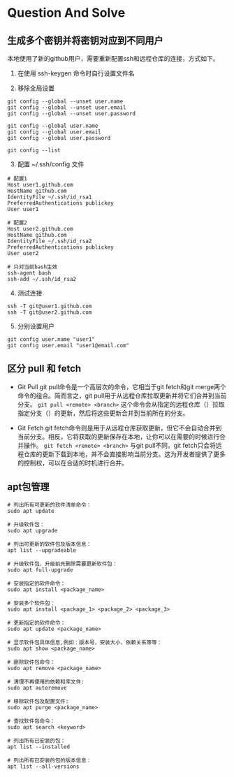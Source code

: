 # Question And Solve

## 生成多个密钥并将密钥对应到不同用户

本地使用了新的github用户，需要重新配置ssh和远程仓库的连接，方式如下。

1. 在使用 ssh-keygen 命令时自行设置文件名

2. 移除全局设置

```
git config --global --unset user.name
git config --global --unset user.email
git config --global --unset user.password

git config --global user.name
git config --global user.email
git config --global user.password

git config --list
```

3. 配置 ~/.ssh/config 文件
   
```
# 配置1
Host user1.github.com
HostName github.com
IdentityFile ~/.ssh/id_rsa1
PreferredAuthentications publickey
User user1

# 配置2
Host user2.github.com
HostName github.com
IdentityFile ~/.ssh/id_rsa2
PreferredAuthentications publickey
User user2
```

```
# 只对当前bash生效
ssh-agent bash
ssh-add ~/.ssh/id_rsa2
```

4. 测试连接

```
ssh -T git@user1.github.com
ssh -T git@user2.github.com
```

5. 分别设置用户

```
git config user.name "user1"
git config user.email "user1@email.com"
```

## 区分 pull 和 fetch


- Git Pull
git pull命令是一个高层次的命令，它相当于git fetch和git merge两个命令的组合。简而言之，git pull用于从远程仓库拉取更新并将它们合并到当前分支。
```git pull <remote> <branch>```
这个命令会从指定的远程仓库（<remote>）拉取指定分支（<branch>）的更新，然后将这些更新合并到当前所在的分支。

- Git Fetch
git fetch命令则是用于从远程仓库获取更新，但它不会自动合并到当前分支。相反，它将获取的更新保存在本地，让你可以在需要的时候进行合并操作。
```git fetch <remote> <branch>```
与git pull不同，git fetch只会将远程仓库的更新下载到本地，并不会直接影响当前分支。这为开发者提供了更多的控制权，可以在合适的时机进行合并。

## apt包管理

```
# 列出所有可更新的软件清单命令：
sudo apt update

# 升级软件包：
sudo apt upgrade

# 列出可更新的软件包及版本信息：
apt list --upgradeable

# 升级软件包，升级前先删除需要更新软件包：
sudo apt full-upgrade

# 安装指定的软件命令：
sudo apt install <package_name>

# 安装多个软件包：
sudo apt install <package_1> <package_2> <package_3>

# 更新指定的软件命令：
sudo apt update <package_name>

# 显示软件包具体信息,例如：版本号，安装大小，依赖关系等等：
sudo apt show <package_name>

# 删除软件包命令：
sudo apt remove <package_name>

# 清理不再使用的依赖和库文件: 
sudo apt autoremove

# 移除软件包及配置文件: 
sudo apt purge <package_name>

# 查找软件包命令： 
sudo apt search <keyword>

# 列出所有已安装的包：
apt list --installed

# 列出所有已安装的包的版本信息：
apt list --all-versions
```